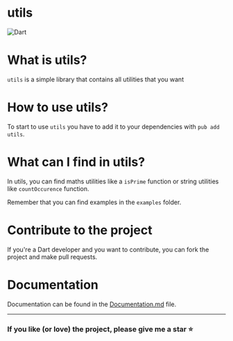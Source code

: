 # utils

![Dart](https://img.shields.io/badge/dart-%2338B2AC.svg?style=for-the-badge&logo=dart&logoColor=white)

# What is utils?

`utils` is a simple library that contains all utilities that you want

# How to use utils?

To start to use `utils` you have to add it to your dependencies with `pub add utils`.

# What can I find in utils?

In utils, you can find maths utilities like a `isPrime` function or string utilities like `countOccurence` function.

Remember that you can find examples in the `examples` folder.

# Contribute to the project

If you're a Dart developer and you want to contribute, you can fork the project and make pull requests.

# Documentation

Documentation can be found in the [Documentation.md](documentation.md) file.

---

### If you like (or love) the project, please give me a star ⭐
